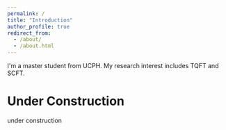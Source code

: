 ```yaml
---
permalink: /
title: "Introduction"
author_profile: true
redirect_from: 
  - /about/
  - /about.html
---
```


I'm a master student from UCPH. My research interest includes TQFT and SCFT.

Under Construction
======
under construction
